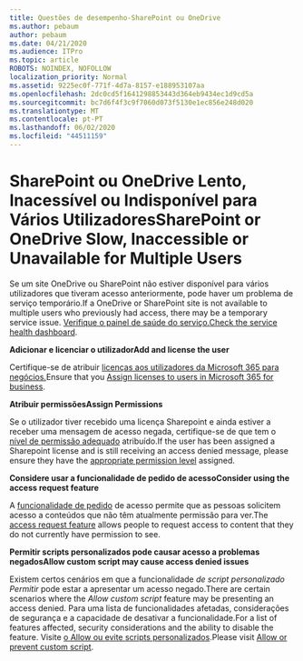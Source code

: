 ```yaml
---
title: Questões de desempenho-SharePoint ou OneDrive
ms.author: pebaum
author: pebaum
ms.date: 04/21/2020
ms.audience: ITPro
ms.topic: article
ROBOTS: NOINDEX, NOFOLLOW
localization_priority: Normal
ms.assetid: 9225ec0f-771f-4d7a-8157-e188953107aa
ms.openlocfilehash: 2dc0cd5f1641298853443d364eb9434ec1d9cd5a
ms.sourcegitcommit: bc7d6f4f3c9f7060d073f5130e1ec856e248d020
ms.translationtype: MT
ms.contentlocale: pt-PT
ms.lasthandoff: 06/02/2020
ms.locfileid: "44511159"
---
```

# <a name="sharepoint-or-onedrive-slow-inaccessible-or-unavailable-for-multiple-users"></a><span data-ttu-id="7788e-102">SharePoint ou OneDrive Lento, Inacessível ou Indisponível para Vários Utilizadores</span><span class="sxs-lookup"><span data-stu-id="7788e-102">SharePoint or OneDrive Slow, Inaccessible or Unavailable for Multiple Users</span></span>

<span data-ttu-id="7788e-103">Se um site OneDrive ou SharePoint não estiver disponível para vários utilizadores que tiveram acesso anteriormente, pode haver um problema de serviço temporário.</span><span class="sxs-lookup"><span data-stu-id="7788e-103">If a OneDrive or SharePoint site is not available to multiple users who previously had access, there may be a temporary service issue.</span></span> <span data-ttu-id="7788e-104">[Verifique o painel de saúde do serviço.](https://portal.office.com/adminportal/home#/servicehealth)</span><span class="sxs-lookup"><span data-stu-id="7788e-104">[Check the service health dashboard](https://portal.office.com/adminportal/home#/servicehealth).</span></span>

<span data-ttu-id="7788e-105">**Adicionar e licenciar o utilizador**</span><span class="sxs-lookup"><span data-stu-id="7788e-105">**Add and license the user**</span></span>

<span data-ttu-id="7788e-106">Certifique-se de atribuir [licenças aos utilizadores da Microsoft 365 para negócios.](https://docs.microsoft.com/microsoft-365/admin/add-users/add-users)</span><span class="sxs-lookup"><span data-stu-id="7788e-106">Ensure that you [Assign licenses to users in Microsoft 365 for business](https://docs.microsoft.com/microsoft-365/admin/add-users/add-users).</span></span>


<span data-ttu-id="7788e-107">**Atribuir permissões**</span><span class="sxs-lookup"><span data-stu-id="7788e-107">**Assign Permissions**</span></span>

<span data-ttu-id="7788e-108">Se o utilizador tiver recebido uma licença Sharepoint e ainda estiver a receber uma mensagem de acesso negada, certifique-se de que tem o [nível de permissão adequado](https://docs.microsoft.com/sharepoint/understanding-permission-levels) atribuído.</span><span class="sxs-lookup"><span data-stu-id="7788e-108">If the user has been assigned a Sharepoint license and is still receiving an access denied message, please ensure they have the [appropriate permission level](https://docs.microsoft.com/sharepoint/understanding-permission-levels) assigned.</span></span>

<span data-ttu-id="7788e-109">**Considere usar a funcionalidade de pedido de acesso**</span><span class="sxs-lookup"><span data-stu-id="7788e-109">**Consider using the access request feature**</span></span>

<span data-ttu-id="7788e-110">A [funcionalidade de pedido](https://support.office.com/article/Set-up-and-manage-access-requests-94B26E0B-2822-49D4-929A-8455698654B3) de acesso permite que as pessoas solicitem acesso a conteúdos que não têm atualmente permissão para ver.</span><span class="sxs-lookup"><span data-stu-id="7788e-110">The [access request feature](https://support.office.com/article/Set-up-and-manage-access-requests-94B26E0B-2822-49D4-929A-8455698654B3) allows people to request access to content that they do not currently have permission to see.</span></span>

<span data-ttu-id="7788e-111">**Permitir scripts personalizados pode causar acesso a problemas negados**</span><span class="sxs-lookup"><span data-stu-id="7788e-111">**Allow custom script may cause access denied issues**</span></span>

<span data-ttu-id="7788e-112">Existem certos cenários em que a funcionalidade *de script personalizado Permitir* pode estar a apresentar um acesso negado.</span><span class="sxs-lookup"><span data-stu-id="7788e-112">There are certain scenarios where the *Allow custom script* feature may be presenting an access denied.</span></span> <span data-ttu-id="7788e-113">Para uma lista de funcionalidades afetadas, considerações de segurança e a capacidade de desativar a funcionalidade.</span><span class="sxs-lookup"><span data-stu-id="7788e-113">For a list of features affected, security considerations and the ability to disable the feature.</span></span> <span data-ttu-id="7788e-114">Visite [o Allow ou evite scripts personalizados](https://docs.microsoft.com/sharepoint/allow-or-prevent-custom-script).</span><span class="sxs-lookup"><span data-stu-id="7788e-114">Please visit [Allow or prevent custom script](https://docs.microsoft.com/sharepoint/allow-or-prevent-custom-script).</span></span>

